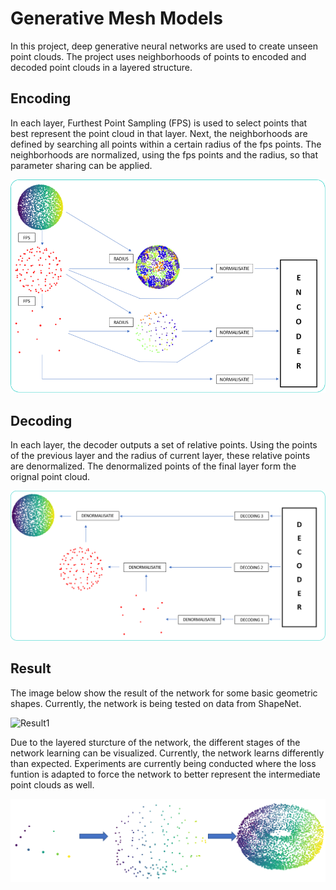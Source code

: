 # Generative Mesh Models
In this project, deep generative neural networks are used to create unseen point clouds.
The project uses neighborhoods of points to encoded and decoded point clouds in a layered structure.

## Encoding
In each layer, Furthest Point Sampling (FPS) is used to select points that best represent the point cloud in that layer. Next, the neighborhoods are defined by searching all points within a certain radius of the fps points. The neighborhoods are normalized, using the fps points and the radius, so that parameter sharing can be applied.

![Encoder](/images/encoding.png)


## Decoding
In each layer, the decoder outputs a set of relative points. Using the points of the previous layer and the radius of current layer, these relative points are denormalized. The denormalized points of the final layer form the orignal point cloud.

![Decoder](/images/decoding.png)

## Result
The image below show the result of the network for some basic geometric shapes. Currently, the network is being tested on data from ShapeNet.

![Result1](/images/fulle_network_result.PNG)

Due to the layered sturcture of the network, the different stages of the network learning can be visualized. Currently, the network learns differently than expected. Experiments are currently being conducted where the loss funtion is adapted to force the network to better represent the intermediate point clouds as well.

![Result2](/images/stages_torus.PNG)



